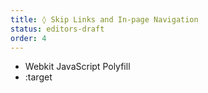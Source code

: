 ```yaml
---
title: ◊ Skip Links and In-page Navigation
status: editors-draft
order: 4
---
```


* Webkit JavaScript Polyfill
* :target
